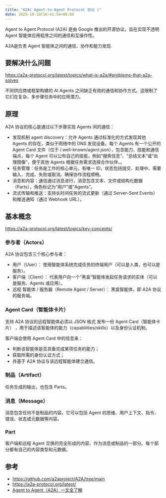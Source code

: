 ```yaml
---
title: "A2A( Agent-to-Agent Protocol 协议 )"
date: 2025-10-18T16:41:54+08:00
---
```

Agent to Agent Protocol (A2A) 是由 Google 推出的开源协议，旨在实现不透明 Agent 智能体应用程序之间的通信和互操作性。

A2A是负责 Agent 智能体之间的通信、协作和能力发现.

## 要解决什么问题
https://a2a-protocol.org/latest/topics/what-is-a2a/#problems-that-a2a-solves

不同供应商或框架构建的 AI Agents 之间缺乏有效的通信和协作方式。这限制了它们在复杂、多步骤任务中的应用潜力。


## 原理

A2A 协议的核心是通过以下步骤实现 Agents 间的通信：

- 发现机制 agent discovery：允许 Agents 通过标准化的方式发现其他 Agents 的存在，类似于网络中的 DNS 发现设备。每个 Agents 有一个公开的 Agent Card 文件（位于 /.well-known/agent.json），包含能力、技能和通信端点，每个 Agent 可以公布自己的技能，例如“搜索信息”、“总结文本”或“处理图像”，便于其他 Agents 根据任务需求选择合作伙伴。。
- 任务管理：任务是工作的核心单元，有唯一 ID，状态包括提交、处理中、需要输入、完成、失败或取消。确保协作流程顺畅。
- 消息和内容：通信通过消息进行，消息包含文本、文件或结构化数据（Parts），角色标记为“用户”或“Agents”。
- 流式传输和推送：支持长时间任务的流式更新（通过 Server-Sent Events）和推送通知（通过 Webhook URL）。

## 基本概念
https://a2a-protocol.org/latest/topics/key-concepts/

### 参与者（Actors）
A2A 协议包含三个核心参与者：

- 用户（User）： 使用智能体系统完成任务的终端用户（可以是人类，也可以是服务）。
- 客户端（Client）： 代表用户向一个“黑盒”智能体发起任务请求的实体（可以是服务、Agents 或应用）。
- 远程 智能体 / 服务器（Remote Agent / Server）： 黑盒智能体，即 A2A 协议的服务端。


### Agent Card（智能体卡片）

支持 A2A 协议的远程智能体必须以 JSON 格式 发布一份 Agent Card（智能体卡片） ，用于描述该智能体的能力（capabilities/skills）以及身份认证机制。

客户端会使用 Agent Card 中的信息来：

- 判断该智能体是否具备完成某项任务的能力；
- 获取所需的身份认证方式；
- 并基于 A2A 协议与该远程智能体建立通信。

### 制品（Artifact）
任务生成的输出，也包含 Parts。


### 消息（Message）
消息包含任何不是制品的内容。它可以包括 Agent 的思维、用户上下文、指令、错误、状态或元数据等内容。


### Part
客户端和远程 Agent 交换的完全形成的内容，作为消息或制品的一部分。每个部分都有自己的内容类型和元数据。



## 参考

- https://github.com/a2aproject/A2A/tree/main
- https://a2a-protocol.org/latest/
- [Agent to Agent（A2A）一文全了解](https://juejin.cn/post/7491231635868090394)